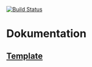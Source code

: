 [![Build Status](https://travis-ci.org/HeavyHorst/remco.svg?branch=master)](https://travis-ci.org/HeavyHorst/remco)

# Dokumentation
## [Template](https://heavyhorst.github.io/remco/template)
